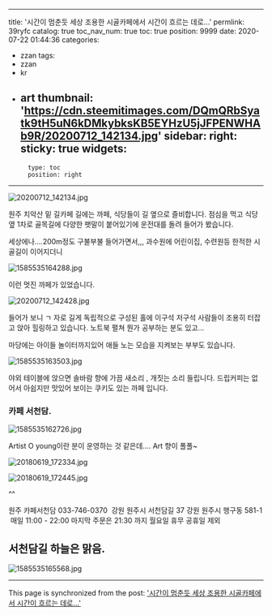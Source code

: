 
---
title: '시간이 멈춘듯 세상 조용한 시골카페에서 시간이 흐르는 데로...'
permlink: 39ryfc
catalog: true
toc_nav_num: true
toc: true
position: 9999
date: 2020-07-22 01:44:36
categories:
- zzan
tags:
- zzan
- kr
- art
thumbnail: 'https://cdn.steemitimages.com/DQmQRbSyatk9tH5uN6kDMkybksKB5EYHzU5jJFPENWHAb9R/20200712_142134.jpg'
sidebar:
    right:
        sticky: true
widgets:
    -
        type: toc
        position: right
---


![20200712_142134.jpg](https://cdn.steemitimages.com/DQmQRbSyatk9tH5uN6kDMkybksKB5EYHzU5jJFPENWHAb9R/20200712_142134.jpg)

원주 치악산 밑  길카페 길에는 까페, 식당들이 길 옆으로 즐비합니다.
점심을 먹고
식당옆 1차로 골목길에 다양한 팻말이 붙어있기에  운전대를 돌려 들어가 봤습니다.

세상에나....200m정도 구불부불 들어가면서,,,
과수원에 어린이집, 수련원등 한적한 시골길이 이어지더니

![1585535164288.jpg](https://cdn.steemitimages.com/DQmSACUtNzJpvkfadcST2mWoKQDQBVsvRvZLXT4RLVJA3Cw/1585535164288.jpg)

이런 멋진 까페가 있었습니다.


![20200712_142428.jpg](https://cdn.steemitimages.com/DQmTJtBssptXyedXWAwTisV83Ky3AsB8o9Jc8WeZab4PBdt/20200712_142428.jpg)

들어가 보니 ㄱ 자로 길게  독립적으로 구성된 홀에 이구석 저구석
사람들이 조용히 터잡고 앉아 힐링하고 있습니다. 
노트북 펼쳐 뭔가 공부하는 분도 있고...

마당에는 아이들 놀이터까지있어 애들 노는 모습을 지켜보는 부부도 있습니다. 

![1585535163503.jpg](https://cdn.steemitimages.com/DQmYBYZ28BZfnbuUQfiGSntVz2GPMjJ68JJVtBcUhzRjapi/1585535163503.jpg)

야외 테이블에 앉으면 솔바람 향에
가끔 새소리 , 개짓는 소리 들립니다. 
드립커피는 없어서 아쉽지만 맛있어 보이는 쿠키도 있는 까페 입니다. 

### 카페 서천담. 

![1585535162726.jpg](https://cdn.steemitimages.com/DQmUfB2PD9SHryHq95UUiDXDwee4Lg4TYKU4iJ9ETcjv3Pi/1585535162726.jpg)

Artist O young이란 분이 운영하는 것 같은데....
Art 향이 폴폴~

![20180619_172334.jpg](https://cdn.steemitimages.com/DQmY9wonL25phWA7MvDV1tBLF594qVgNwC9joR7zngxHpuZ/20180619_172334.jpg)

![20180619_172445.jpg](https://cdn.steemitimages.com/DQmcnLJZf5gTxKJDjXRSC7n45aN2pnfHJaZbhdreQWfADZR/20180619_172445.jpg)

^^

원주 카페서천담 033-746-0370 ​ 
강원 원주시 서천담길 37 강원 원주시 행구동 581-1 ​ 
매일 11:00 - 22:00 마지막 주문은 21:30 까지 
월요일 휴무 공휴일 제외

## 서천담길  하늘은 맑음.

![1585535165568.jpg](https://cdn.steemitimages.com/DQmNwUvjU4sXyx3WMm4BoNDucvJ4MTHQKd4MdNfqM5vQM2P/1585535165568.jpg)

- - -

This page is synchronized from the post: ['시간이 멈춘듯 세상 조용한 시골카페에서 시간이 흐르는 데로...'](https://steemit.com/@raah/39ryfc)
